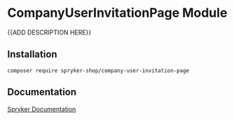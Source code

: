 # CompanyUserInvitationPage Module

{{ADD DESCRIPTION HERE}}

## Installation

```
composer require spryker-shop/company-user-invitation-page
```

## Documentation

[Spryker Documentation](https://academy.spryker.com)
